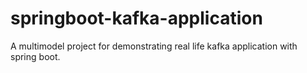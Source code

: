 # springboot-kafka-application
A multimodel project for demonstrating real life kafka application with spring boot.
